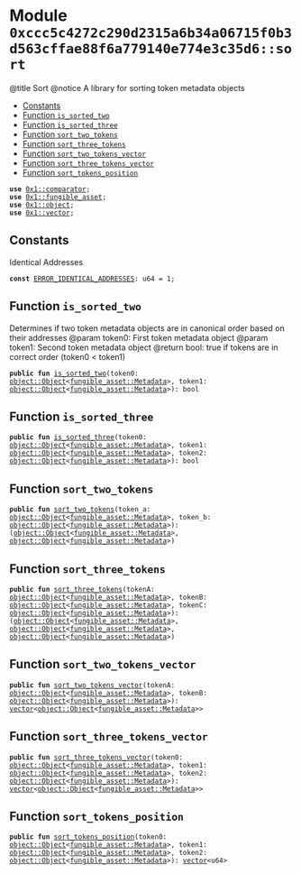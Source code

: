
<a id="0xccc5c4272c290d2315a6b34a06715f0b3d563cffae88f6a779140e774e3c35d6_sort"></a>

# Module `0xccc5c4272c290d2315a6b34a06715f0b3d563cffae88f6a779140e774e3c35d6::sort`

@title Sort
@notice A library for sorting token metadata objects


-  [Constants](#@Constants_0)
-  [Function `is_sorted_two`](#0xccc5c4272c290d2315a6b34a06715f0b3d563cffae88f6a779140e774e3c35d6_sort_is_sorted_two)
-  [Function `is_sorted_three`](#0xccc5c4272c290d2315a6b34a06715f0b3d563cffae88f6a779140e774e3c35d6_sort_is_sorted_three)
-  [Function `sort_two_tokens`](#0xccc5c4272c290d2315a6b34a06715f0b3d563cffae88f6a779140e774e3c35d6_sort_sort_two_tokens)
-  [Function `sort_three_tokens`](#0xccc5c4272c290d2315a6b34a06715f0b3d563cffae88f6a779140e774e3c35d6_sort_sort_three_tokens)
-  [Function `sort_two_tokens_vector`](#0xccc5c4272c290d2315a6b34a06715f0b3d563cffae88f6a779140e774e3c35d6_sort_sort_two_tokens_vector)
-  [Function `sort_three_tokens_vector`](#0xccc5c4272c290d2315a6b34a06715f0b3d563cffae88f6a779140e774e3c35d6_sort_sort_three_tokens_vector)
-  [Function `sort_tokens_position`](#0xccc5c4272c290d2315a6b34a06715f0b3d563cffae88f6a779140e774e3c35d6_sort_sort_tokens_position)


<pre><code><b>use</b> <a href="">0x1::comparator</a>;
<b>use</b> <a href="">0x1::fungible_asset</a>;
<b>use</b> <a href="">0x1::object</a>;
<b>use</b> <a href="">0x1::vector</a>;
</code></pre>



<a id="@Constants_0"></a>

## Constants


<a id="0xccc5c4272c290d2315a6b34a06715f0b3d563cffae88f6a779140e774e3c35d6_sort_ERROR_IDENTICAL_ADDRESSES"></a>

Identical Addresses


<pre><code><b>const</b> <a href="sort.md#0xccc5c4272c290d2315a6b34a06715f0b3d563cffae88f6a779140e774e3c35d6_sort_ERROR_IDENTICAL_ADDRESSES">ERROR_IDENTICAL_ADDRESSES</a>: u64 = 1;
</code></pre>



<a id="0xccc5c4272c290d2315a6b34a06715f0b3d563cffae88f6a779140e774e3c35d6_sort_is_sorted_two"></a>

## Function `is_sorted_two`

Determines if two token metadata objects are in canonical order based on their addresses
@param token0: First token metadata object
@param token1: Second token metadata object
@return bool: true if tokens are in correct order (token0 < token1)


<pre><code><b>public</b> <b>fun</b> <a href="sort.md#0xccc5c4272c290d2315a6b34a06715f0b3d563cffae88f6a779140e774e3c35d6_sort_is_sorted_two">is_sorted_two</a>(token0: <a href="_Object">object::Object</a>&lt;<a href="_Metadata">fungible_asset::Metadata</a>&gt;, token1: <a href="_Object">object::Object</a>&lt;<a href="_Metadata">fungible_asset::Metadata</a>&gt;): bool
</code></pre>



<a id="0xccc5c4272c290d2315a6b34a06715f0b3d563cffae88f6a779140e774e3c35d6_sort_is_sorted_three"></a>

## Function `is_sorted_three`



<pre><code><b>public</b> <b>fun</b> <a href="sort.md#0xccc5c4272c290d2315a6b34a06715f0b3d563cffae88f6a779140e774e3c35d6_sort_is_sorted_three">is_sorted_three</a>(token0: <a href="_Object">object::Object</a>&lt;<a href="_Metadata">fungible_asset::Metadata</a>&gt;, token1: <a href="_Object">object::Object</a>&lt;<a href="_Metadata">fungible_asset::Metadata</a>&gt;, token2: <a href="_Object">object::Object</a>&lt;<a href="_Metadata">fungible_asset::Metadata</a>&gt;): bool
</code></pre>



<a id="0xccc5c4272c290d2315a6b34a06715f0b3d563cffae88f6a779140e774e3c35d6_sort_sort_two_tokens"></a>

## Function `sort_two_tokens`



<pre><code><b>public</b> <b>fun</b> <a href="sort.md#0xccc5c4272c290d2315a6b34a06715f0b3d563cffae88f6a779140e774e3c35d6_sort_sort_two_tokens">sort_two_tokens</a>(token_a: <a href="_Object">object::Object</a>&lt;<a href="_Metadata">fungible_asset::Metadata</a>&gt;, token_b: <a href="_Object">object::Object</a>&lt;<a href="_Metadata">fungible_asset::Metadata</a>&gt;): (<a href="_Object">object::Object</a>&lt;<a href="_Metadata">fungible_asset::Metadata</a>&gt;, <a href="_Object">object::Object</a>&lt;<a href="_Metadata">fungible_asset::Metadata</a>&gt;)
</code></pre>



<a id="0xccc5c4272c290d2315a6b34a06715f0b3d563cffae88f6a779140e774e3c35d6_sort_sort_three_tokens"></a>

## Function `sort_three_tokens`



<pre><code><b>public</b> <b>fun</b> <a href="sort.md#0xccc5c4272c290d2315a6b34a06715f0b3d563cffae88f6a779140e774e3c35d6_sort_sort_three_tokens">sort_three_tokens</a>(tokenA: <a href="_Object">object::Object</a>&lt;<a href="_Metadata">fungible_asset::Metadata</a>&gt;, tokenB: <a href="_Object">object::Object</a>&lt;<a href="_Metadata">fungible_asset::Metadata</a>&gt;, tokenC: <a href="_Object">object::Object</a>&lt;<a href="_Metadata">fungible_asset::Metadata</a>&gt;): (<a href="_Object">object::Object</a>&lt;<a href="_Metadata">fungible_asset::Metadata</a>&gt;, <a href="_Object">object::Object</a>&lt;<a href="_Metadata">fungible_asset::Metadata</a>&gt;, <a href="_Object">object::Object</a>&lt;<a href="_Metadata">fungible_asset::Metadata</a>&gt;)
</code></pre>



<a id="0xccc5c4272c290d2315a6b34a06715f0b3d563cffae88f6a779140e774e3c35d6_sort_sort_two_tokens_vector"></a>

## Function `sort_two_tokens_vector`



<pre><code><b>public</b> <b>fun</b> <a href="sort.md#0xccc5c4272c290d2315a6b34a06715f0b3d563cffae88f6a779140e774e3c35d6_sort_sort_two_tokens_vector">sort_two_tokens_vector</a>(tokenA: <a href="_Object">object::Object</a>&lt;<a href="_Metadata">fungible_asset::Metadata</a>&gt;, tokenB: <a href="_Object">object::Object</a>&lt;<a href="_Metadata">fungible_asset::Metadata</a>&gt;): <a href="">vector</a>&lt;<a href="_Object">object::Object</a>&lt;<a href="_Metadata">fungible_asset::Metadata</a>&gt;&gt;
</code></pre>



<a id="0xccc5c4272c290d2315a6b34a06715f0b3d563cffae88f6a779140e774e3c35d6_sort_sort_three_tokens_vector"></a>

## Function `sort_three_tokens_vector`



<pre><code><b>public</b> <b>fun</b> <a href="sort.md#0xccc5c4272c290d2315a6b34a06715f0b3d563cffae88f6a779140e774e3c35d6_sort_sort_three_tokens_vector">sort_three_tokens_vector</a>(token0: <a href="_Object">object::Object</a>&lt;<a href="_Metadata">fungible_asset::Metadata</a>&gt;, token1: <a href="_Object">object::Object</a>&lt;<a href="_Metadata">fungible_asset::Metadata</a>&gt;, token2: <a href="_Object">object::Object</a>&lt;<a href="_Metadata">fungible_asset::Metadata</a>&gt;): <a href="">vector</a>&lt;<a href="_Object">object::Object</a>&lt;<a href="_Metadata">fungible_asset::Metadata</a>&gt;&gt;
</code></pre>



<a id="0xccc5c4272c290d2315a6b34a06715f0b3d563cffae88f6a779140e774e3c35d6_sort_sort_tokens_position"></a>

## Function `sort_tokens_position`



<pre><code><b>public</b> <b>fun</b> <a href="sort.md#0xccc5c4272c290d2315a6b34a06715f0b3d563cffae88f6a779140e774e3c35d6_sort_sort_tokens_position">sort_tokens_position</a>(token0: <a href="_Object">object::Object</a>&lt;<a href="_Metadata">fungible_asset::Metadata</a>&gt;, token1: <a href="_Object">object::Object</a>&lt;<a href="_Metadata">fungible_asset::Metadata</a>&gt;, token2: <a href="_Object">object::Object</a>&lt;<a href="_Metadata">fungible_asset::Metadata</a>&gt;): <a href="">vector</a>&lt;u64&gt;
</code></pre>
